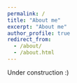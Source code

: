 ```yaml
---
permalink: /
title: "About me"
excerpt: "About me"
author_profile: true
redirect_from: 
  - /about/
  - /about.html
---
```


Under construction :)


